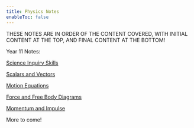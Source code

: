 ```yaml
---
title: Physics Notes
enableToc: false
---
```

THESE NOTES ARE IN ORDER OF THE CONTENT COVERED, WITH INITIAL CONTENT AT THE TOP, AND FINAL CONTENT AT THE BOTTOM!

Year 11 Notes:

[Science Inquiry Skills](Physics/SIS.md)

[Scalars and Vectors](Physics/ScaVec.md)

[Motion Equations](Physics/Motion.md)

[Force and Free Body Diagrams](Physics/Force.md) 

[Momentum and Impulse](Physics/Momentum.md)

More to come!
